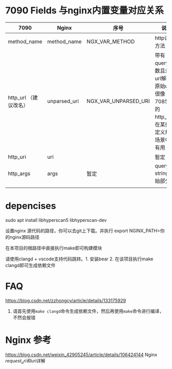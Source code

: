 # 7090 Fields 与nginx内置变量对应关系

   
| 7090        | Nginx        | 序号                | 说明                                    |
|-------------|-------------|--------------------|-----------------------------------------|
| method_name | method_name | NGX_VAR_METHOD    | http请求方法                             |
| http_url （建议改名）   | unparsed_uri| NGX_VAR_UNPARSED_URI | 带有query参数且未经url解码的原始url，很像7085中的http_url，在某些自定义规则场景中很有用          |
| http_uri    | uri|  |      暂定     | 经过解码和规范化的路径部分，经常在自定义规则中做访问控制中使用          |
| http_args   | args| 暂定 | query string原始部分          |
                                      |

# depencises
sudo apt install libhyperscan5 libhyperscan-dev

设置nginx 源代码的路径，你可以去git上下载。并执行
export NGINX_PATH=你的nginx源码路径

在本项目的根路径中直接执行make即可构建模块

请使用clangd + vscode支持代码跳转。1. 安装bear 2. 在该项目执行make clangd即可生成依赖文件

# FAQ
https://blog.csdn.net/zzhongcy/article/details/133175929

1. 请首先使用`make clangd`命令生成依赖文件，然后再使用`make`命令进行编译，不然会报错



# Nginx 参考
https://blog.csdn.net/weixin_42905245/article/details/106424144 Nginx $request_uri和$uri详解
